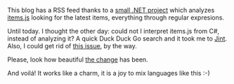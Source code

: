 This blog has a RSS feed thanks to a [small .NET project](https://github.com/MarcosCobena/marcoscobena.github.io/tree/main/RSS) which analyzes [items.js](https://github.com/MarcosCobena/marcoscobena.github.io/blob/main/items/items.js) looking for the latest items, everything through regular expresions.

Until today. I thought the other day: could not I interpret items.js from C#, instead of analyzing it? A quick Duck Duck Go search and it took me to [Jint](https://github.com/sebastienros/jint).
Also, I could get rid of [this issue](https://github.com/MarcosCobena/marcoscobena.github.io/issues/4), by the way.

Please, look how beautiful [the change](https://github.com/MarcosCobena/marcoscobena.github.io/commit/fdccb4b732581054330fa6e1a1e5d1bdf23f0316#diff-cd7202f2071b9b8d4c556cc79c2767ded364ae98637bf096c0645053a150bcd4) has been.

And voilá! It works like a charm, it is a joy to mix languages like this :-)
